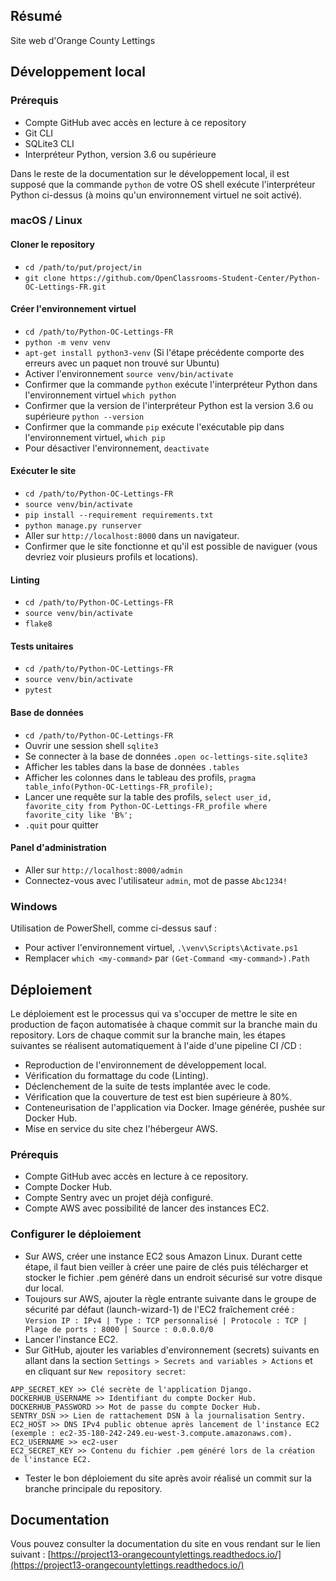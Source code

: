 ## Résumé

Site web d'Orange County Lettings

## Développement local

### Prérequis

- Compte GitHub avec accès en lecture à ce repository
- Git CLI
- SQLite3 CLI
- Interpréteur Python, version 3.6 ou supérieure

Dans le reste de la documentation sur le développement local, il est supposé que la commande `python` de votre OS shell exécute l'interpréteur Python ci-dessus (à moins qu'un environnement virtuel ne soit activé).

### macOS / Linux

#### Cloner le repository

- `cd /path/to/put/project/in`
- `git clone https://github.com/OpenClassrooms-Student-Center/Python-OC-Lettings-FR.git`

#### Créer l'environnement virtuel

- `cd /path/to/Python-OC-Lettings-FR`
- `python -m venv venv`
- `apt-get install python3-venv` (Si l'étape précédente comporte des erreurs avec un paquet non trouvé sur Ubuntu)
- Activer l'environnement `source venv/bin/activate`
- Confirmer que la commande `python` exécute l'interpréteur Python dans l'environnement virtuel
`which python`
- Confirmer que la version de l'interpréteur Python est la version 3.6 ou supérieure `python --version`
- Confirmer que la commande `pip` exécute l'exécutable pip dans l'environnement virtuel, `which pip`
- Pour désactiver l'environnement, `deactivate`

#### Exécuter le site

- `cd /path/to/Python-OC-Lettings-FR`
- `source venv/bin/activate`
- `pip install --requirement requirements.txt`
- `python manage.py runserver`
- Aller sur `http://localhost:8000` dans un navigateur.
- Confirmer que le site fonctionne et qu'il est possible de naviguer (vous devriez voir plusieurs profils et locations).

#### Linting

- `cd /path/to/Python-OC-Lettings-FR`
- `source venv/bin/activate`
- `flake8`

#### Tests unitaires

- `cd /path/to/Python-OC-Lettings-FR`
- `source venv/bin/activate`
- `pytest`

#### Base de données

- `cd /path/to/Python-OC-Lettings-FR`
- Ouvrir une session shell `sqlite3`
- Se connecter à la base de données `.open oc-lettings-site.sqlite3`
- Afficher les tables dans la base de données `.tables`
- Afficher les colonnes dans le tableau des profils, `pragma table_info(Python-OC-Lettings-FR_profile);`
- Lancer une requête sur la table des profils, `select user_id, favorite_city from
  Python-OC-Lettings-FR_profile where favorite_city like 'B%';`
- `.quit` pour quitter

#### Panel d'administration

- Aller sur `http://localhost:8000/admin`
- Connectez-vous avec l'utilisateur `admin`, mot de passe `Abc1234!`

### Windows

Utilisation de PowerShell, comme ci-dessus sauf :

- Pour activer l'environnement virtuel, `.\venv\Scripts\Activate.ps1`
- Remplacer `which <my-command>` par `(Get-Command <my-command>).Path`

## Déploiement

Le déploiement est le processus qui va s'occuper de mettre le site en production de façon automatisée à chaque commit sur la branche main du repository.
Lors de chaque commit sur la branche main, les étapes suivantes se réalisent automatiquement à l'aide d'une pipeline CI /CD :

- Reproduction de l'environnement de développement local.
- Vérification du formattage du code (Linting).
- Déclenchement de la suite de tests implantée avec le code.
- Vérification que la couverture de test est bien supérieure à 80%.
- Conteneurisation de l'application via Docker. Image générée, pushée sur Docker Hub.
- Mise en service du site chez l'hébergeur AWS.

### Prérequis

- Compte GitHub avec accès en lecture à ce repository.
- Compte Docker Hub.
- Compte Sentry avec un projet déjà configuré.
- Compte AWS avec possibilité de lancer des instances EC2.

### Configurer le déploiement

- Sur AWS, créer une instance EC2 sous Amazon Linux. Durant cette étape, il faut bien veiller à créer une paire de clés puis télécharger et stocker le fichier .pem généré dans un endroit sécurisé sur votre disque dur local.
- Toujours sur AWS, ajouter la règle entrante suivante dans le groupe de sécurité par défaut (launch-wizard-1) de l'EC2 fraîchement créé :
```Version IP : IPv4 | Type : TCP personnalisé | Protocole : TCP | Plage de ports : 8000 | Source : 0.0.0.0/0```
- Lancer l'instance EC2.
- Sur GitHub, ajouter les variables d'environnement (secrets) suivants en allant dans la section ```Settings > Secrets and variables > Actions``` et en cliquant sur ```New repository secret```:
```
APP_SECRET_KEY >> Clé secrète de l'application Django.
DOCKERHUB_USERNAME >> Identifiant du compte Docker Hub.
DOCKERHUB_PASSWORD >> Mot de passe du compte Docker Hub.
SENTRY_DSN >> Lien de rattachement DSN à la journalisation Sentry.
EC2_HOST >> DNS IPv4 public obtenue après lancement de l'instance EC2 (exemple : ec2-35-180-242-249.eu-west-3.compute.amazonaws.com).
EC2_USERNAME >> ec2-user
EC2_SECRET_KEY >> Contenu du fichier .pem généré lors de la création de l'instance EC2.
```
- Tester le bon déploiement du site après avoir réalisé un commit sur la branche principale du repository.

## Documentation

Vous pouvez consulter la documentation du site en vous rendant sur le lien suivant : [https://project13-orangecountylettings.readthedocs.io/](https://project13-orangecountylettings.readthedocs.io/)
